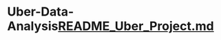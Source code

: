 # Uber-Data-Analysis[README_Uber_Project.md](https://github.com/user-attachments/files/20846378/README_Uber_Project.md)
